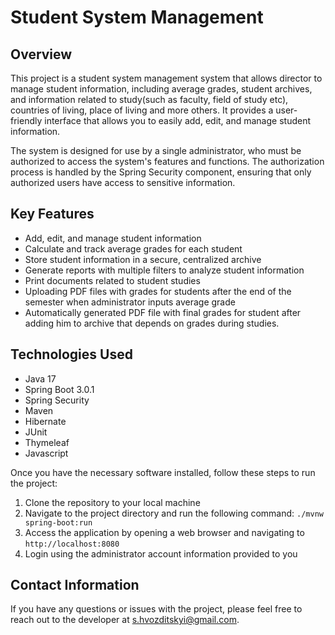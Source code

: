 # Student System Management

## Overview
This project is a student system management system that allows director to manage student information, including average grades, student archives, and information related to study(such as faculty, field of study etc), countries of living, place of living and more others. It provides a user-friendly interface that allows you to easily add, edit, and manage student information. 

The system is designed for use by a single administrator, who must be authorized to access the system's features and functions. The authorization process is handled by the Spring Security component, ensuring that only authorized users have access to sensitive information.

## Key Features
- Add, edit, and manage student information
- Calculate and track average grades for each student
- Store student information in a secure, centralized archive
- Generate reports with multiple filters to analyze student information
- Print documents related to student studies
- Uploading PDF files with grades for students after the end of the semester when administrator inputs average grade
- Automatically generated PDF file with final grades for student after adding him to archive that depends on grades during studies.

## Technologies Used
- Java 17
- Spring Boot 3.0.1
- Spring Security
- Maven
- Hibernate
- JUnit
- Thymeleaf
- Javascript

Once you have the necessary software installed, follow these steps to run the project:
1. Clone the repository to your local machine
2. Navigate to the project directory and run the following command: `./mvnw spring-boot:run`
3. Access the application by opening a web browser and navigating to `http://localhost:8080`
4. Login using the administrator account information provided to you

## Contact Information
If you have any questions or issues with the project, please feel free to reach out to the developer at s.hvozditskyi@gmail.com.
